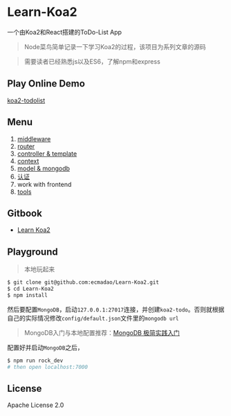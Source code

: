 # Learn-Koa2

一个由Koa2和React搭建的ToDo-List App

> Node菜鸟简单记录一下学习Koa2的过程，该项目为系列文章的源码

> 需要读者已经熟悉js以及ES6，了解npm和express

## Play Online Demo

[koa2-todolist](https://koa2-todolist.herokuapp.com)

## Menu

1. [middleware](https://github.com/ecmadao/Coding-Guide/blob/master/Notes/NodeJS/KOA/learn%20koa2--middleware.md)
2. [router](https://github.com/ecmadao/Coding-Guide/blob/master/Notes/NodeJS/KOA/learn%20koa2--router.md)
3. [controller & template](https://github.com/ecmadao/Coding-Guide/blob/master/Notes/NodeJS/KOA/learn%20koa2--controller%20%26%20template.md)
4. [context](https://github.com/ecmadao/Coding-Guide/blob/master/Notes/NodeJS/KOA/learn%20koa2--context.md)
5. [model & mongodb](https://github.com/ecmadao/Coding-Guide/blob/master/Notes/NodeJS/KOA/learn%20koa2--model%20%26%20mongodb.md)
6. [认证](https://github.com/ecmadao/Coding-Guide/blob/master/Notes/NodeJS/KOA/learn%20koa2--%E8%AE%A4%E8%AF%81.md)
7. work with frontend
8. [tools](https://github.com/ecmadao/Coding-Guide/blob/master/Notes/NodeJS/KOA/learn%20koa2--tools.md)

## Gitbook

- [Learn Koa2](https://ecmadao.gitbooks.io/learn-koa2/content/)

## Playground

> 本地玩起来

```bash
$ git clone git@github.com:ecmadao/Learn-Koa2.git
$ cd Learn-Koa2
$ npm install
```

然后要配置`MongoDB`，启动`127.0.0.1:27017`连接，并创建`koa2-todo`。否则就根据自己的实际情况修改`config/default.json`文件里的`mongodb url`

> MongoDB入门与本地配置推荐：[MongoDB 极简实践入门](https://github.com/StevenSLXie/Tutorials-for-Web-Developers/blob/master/MongoDB%20%E6%9E%81%E7%AE%80%E5%AE%9E%E8%B7%B5%E5%85%A5%E9%97%A8.md)

配置好并启动`MongoDB`之后，

```bash
$ npm run rock_dev
# then open localhost:7000
```

## License

Apache License 2.0

